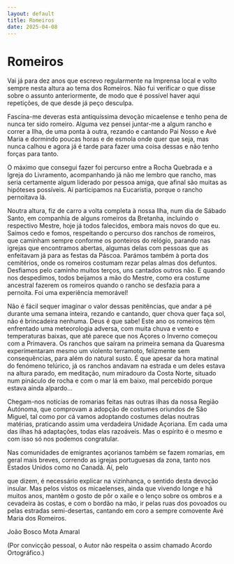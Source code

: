 ```yaml
---
layout: default
title: Romeiros
date: 2025-04-08
---
```

# Romeiros

Vai já para dez anos que escrevo regularmente na Imprensa local e volto sempre nesta altura ao tema dos Romeiros. Não fui verificar o que disse sobre o assunto anteriormente, de modo que é possível haver aqui repetições, de que desde já peço desculpa.

Fascina-me deveras esta antiquíssima devoção micaelense e tenho pena de nunca ter sido romeiro. Alguma vez pensei juntar-me a algum rancho e correr a Ilha, de uma ponta à outra, rezando e cantando Pai Nosso e Avé Maria e dormindo poucas horas e de esmola onde quer que seja, mas nunca calhou e agora já é tarde para fazer uma coisa dessas e não tenho forças para tanto.

O máximo que consegui fazer foi percurso entre a Rocha Quebrada e a Igreja do Livramento, acompanhando já não me lembro que rancho, mas seria certamente algum liderado por pessoa amiga, que afinal são muitas as hipóteses possíveis. Aí participamos na Eucaristia, porque o rancho pernoitava lá.

Noutra altura, fiz de carro a volta completa à nossa Ilha, num dia de Sábado Santo, em companhia de alguns romeiros da Bretanha, incluindo o respectivo Mestre, hoje já todos falecidos, embora mais novos do que eu. Saímos cedo e fomos, respeitando o percurso dos ranchos de romeiros, que caminham sempre conforme os ponteiros do relógio, parando nas igrejas que encontramos abertas, algumas delas com pessoas que as enfeitavam já para as festas da Páscoa. Parámos também à porta dos cemitérios, onde os romeiros costumam rezar pelas almas dos defuntos. Desfiamos pelo caminho muitos terços, uns cantados outros não. E quando nos despedimos, todos beijamos a mão do Mestre, como era costume ancestral fazerem os romeiros quando o rancho se desfazia para a pernoita. Foi uma experiência memorável!

Não é fácil sequer imaginar o valor dessas penitências, que andar a pé durante uma semana inteira, rezando e cantando, quer chova quer faça sol, não é brincadeira nenhuma. Deus é que sabe! Este ano os romeiros têm enfrentado uma meteorologia adversa, com muita chuva e vento e temperaturas baixas, que até parece que nos Açores o Inverno começou com a Primavera. Os ranchos que saíram na primeira semana da Quaresma experimentaram mesmo um violento terramoto, felizmente sem consequências, para além do natural susto. É que apesar da hora matinal do fenómeno telúrico, já os ranchos andavam na estrada e um deles estava na altura parado, em meditação, num miradouro da Costa Norte, situado num pináculo de rocha e com o mar lá em baixo, mal percebido porque estava ainda alpardo...

Chegam-nos notícias de romarias feitas nas outras ilhas da nossa Região Autónoma, que comprovam a adopção de costumes oriundos de São Miguel, tal como por cá vamos adoptando costumes delas noutras matérias, praticando assim uma verdadeira Unidade Açoriana. Em cada uma das ilhas há adaptações, todas elas razoáveis. Mas o espírito é o mesmo e com isso só nos podemos congratular.

Nas comunidades de emigrantes açorianos também se fazem romarias, em geral mais breves, correndo as igrejas portuguesas da zona, tanto nos Estados Unidos como no Canadá. Aí, pelo

que dizem, é necessário explicar na vizinhança, o sentido desta devoção insular. Mas pelos vistos os micaelenses, ainda que vivendo longe e há muitos anos, mantêm o gosto de pôr o xaile e o lenço sobre os ombros e a cevadeira às costas, e com o bordão na mão, ir pelas ruas dos povoados ou pelas estradas semi-desertas, cantando em coro a sempre comovente Avé Maria dos Romeiros.

João Bosco Mota Amaral

(Por convicção pessoal, o Autor não respeita o assim chamado Acordo Ortográfico.)

